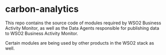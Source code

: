 # carbon-analytics

This repo contains the source code of modules required by WSO2 Business Activity Monitor, as well as the Data Agents responsible for publishing data to WSO2 Business Activity Monitor.

Certain modules are being used by other products in the WSO2 stack as well.
